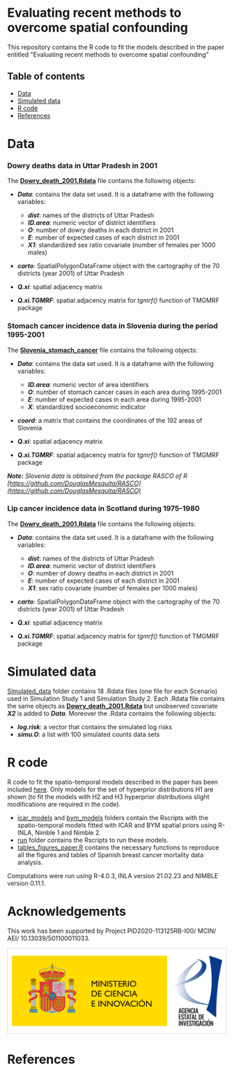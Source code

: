 # Evaluating recent methods to overcome spatial confounding
This repository contains the R code to fit the models described in the paper entitled "Evaluating recent methods to overcome spatial confounding"


## Table of contents

- [Data](#Data)
- [Simulated data](#SimulatedData)
- [R code](#R-code)
- [References](#References)


# Data
### Dowry deaths data in Uttar Pradesh in 2001

The [**Dowry_death_2001.Rdata**](https://github.com/spatialstatisticsupna/Spatial_confounding_article/blob/main/Data/Dowry_death_2001.Rdata) file contains the following objects:
  - **_Data_**: contains the data set used. It is a dataframe with the following variables:
    - **_dist_**: names of the districts of Uttar Pradesh
    - **_ID.area_**: numeric vector of district identifiers
    - **_O_**: number of dowry deaths in each district in 2001
    - **_E_**: number of expected cases of each district in 2001
    - **_X1_**: standardized sex ratio covariate (number of females per 1000 males)

  - **_carto_**: SpatialPolygonDataFrame object with the cartography of the 70 districts (year 2001) of Uttar Pradesh
  - **_Q.xi_**: spatial adjacency matrix
  - **_Q.xi.TGMRF_**: spatial adjacency matrix for _tgmrf()_ function of TMGMRF package


### Stomach cancer incidence data in Slovenia during the period 1995-2001

The [**Slovenia_stomach_cancer**](https://github.com/spatialstatisticsupna/Spatial_confounding_article/blob/main/Data/Slovenia_stomach_cancer.Rdata) file contains the following objects:
  - **_Data_**: contains the data set used. It is a dataframe with the following variables:
    - **_ID.area_**: numeric vector of area identifiers
    - **_O_**: number of stomach cancer cases in each area during 1995-2001
    - **_E_**: number of expected cases in each area during 1995-2001
    - **_X_**: standardized socioeconomic indicator
    
  - **_coord_**: a matrix that contains the coordinates of the 192 areas of Slovenia
  - **_Q.xi_**: spatial adjacency matrix
  - **_Q.xi.TGMRF_**: spatial adjacency matrix for _tgmrf()_ function of TMGMRF package
  
_**Note:** Slovenia data is obtained from the package RASCO of R [https://github.com/DouglasMesquita/RASCO](https://github.com/DouglasMesquita/RASCO)_


### Lip cancer incidence data in Scotland during 1975-1980

The [**Dowry_death_2001.Rdata**](https://github.com/spatialstatisticsupna/Spatial_confounding_article/blob/main/Data/Dowry_death_2001.Rdata) file contains the following objects:
  - **_Data_**: contains the data set used. It is a dataframe with the following variables:
    - **_dist_**: names of the districts of Uttar Pradesh
    - **_ID.area_**: numeric vector of district identifiers
    - **_O_**: number of dowry deaths in each district in 2001
    - **_E_**: number of expected cases of each district in 2001
    - **_X1_**: sex ratio covariate (number of females per 1000 males)

  - **_carto_**: SpatialPolygonDataFrame object with the cartography of the 70 districts (year 2001) of Uttar Pradesh
  - **_Q.xi_**: spatial adjacency matrix
  - **_Q.xi.TGMRF_**: spatial adjacency matrix for _tgmrf()_ function of TMGMRF package





# Simulated data
[Simulated_data](https://github.com/spatialstatisticsupna/Spatial_confounding_article/tree/main/Simulated_data) folder contains 18 .Rdata files (one file for each Scenario) used in Simulation Study 1 and Simulation Study 2. Each .Rdata file contains the same objects as [**Dowry_death_2001.Rdata**](https://github.com/spatialstatisticsupna/Spatial_confounding_article/blob/main/Data/Dowry_death_2001.Rdata) but unobserved covariate **_X2_** is added to **_Data_**. Moreover the .Rdata contains the following objects:

- **_log.risk_**: a vector that contains the simulated log risks
- **_simu.O_**: a list with 100 simulated counts data sets


# R code


R code to fit the spatio-temporal models described in the paper has been included [here](https://github.com/ArantxaUrdangarin/Comparing-R-INLA-and-NIMBLE/blob/main/R).
Only models for the set of hyperprior distributions H1 are shown (to fit the models with H2 and H3 hyperprior distributions slight modifications are required in the code). 
- [icar_models](https://github.com/ArantxaUrdangarin/Comparing-R-INLA-and-NIMBLE/blob/main/R/icar_models) and [bym_models](https://github.com/ArantxaUrdangarin/Comparing-R-INLA-and-NIMBLE/blob/main/R/bym_models) folders contain the Rscripts with the spatio-temporal models fitted with ICAR and BYM spatial priors using R-INLA, Nimble 1 and Nimble 2. 
- [run](https://github.com/ArantxaUrdangarin/Comparing-R-INLA-and-NIMBLE/blob/main/R/run) folder contains the Rscripts to run these models.
- [tables_figures_paper.R](https://github.com/ArantxaUrdangarin/Comparing-R-INLA-and-NIMBLE/blob/main/R/tables_figures_paper.R) contains the necessary functions to reproduce all the figures and tables of Spanish breast cancer mortality data analysis.

Computations were run using R-4.0.3, INLA version 21.02.23 and NIMBLE version 0.11.1.

# Acknowledgements
This work has been supported by Project PID2020-113125RB-I00/ MCIN/ AEI/ 10.13039/501100011033.

![image](https://github.com/spatialstatisticsupna/Comparing-R-INLA-and-NIMBLE/blob/main/micin-aei.jpg)
 
# References

	 

